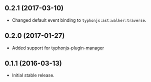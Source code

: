 ## 0.2.1 (2017-03-10)
- Changed default event binding to `typhonjs:ast:walker:traverse`.

## 0.2.0 (2017-01-27)
- Added support for [typhonjs-plugin-manager](https://www.npmjs.com/package/typhonjs-plugin-manager)

## 0.1.1 (2016-03-13)
- Initial stable release.
